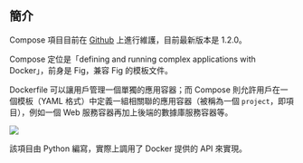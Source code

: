 ## 簡介
Compose 項目目前在 [Github](https://github.com/docker/compose) 上進行維護，目前最新版本是 1.2.0。

Compose 定位是「defining and running complex applications with Docker」，前身是 Fig，兼容 Fig 的模板文件。

Dockerfile 可以讓用戶管理一個單獨的應用容器；而 Compose 則允許用戶在一個模板（YAML 格式）中定義一組相關聯的應用容器（被稱為一個 `project`，即項目），例如一個 Web 服務容器再加上後端的數據庫服務容器等。

![](../_images/docker_compose.jpg)

該項目由 Python 編寫，實際上調用了 Docker 提供的 API 來實現。
